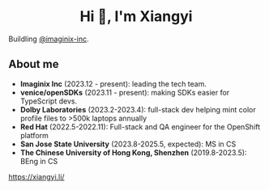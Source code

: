 <h1 align="center">Hi 👋, I'm Xiangyi</h1>
<p align="left">
</p>
Buildling <a href="https://github.com/imaginix-inc">@imaginix-inc</a>.

## About me
- **Imaginix Inc** (2023.12 - present): leading the tech team. 
- **venice/openSDKs** (2023.11 - present): making SDKs easier for TypeScript devs. 
- **Dolby Laboratories** (2023.2-2023.4):  full-stack dev helping mint color profile files to >500k laptops annually
- **Red Hat** (2022.5-2022.11): Full-stack and QA engineer for the OpenShift platform
- **San Jose State University** (2023.8-2025.5, expected): MS in CS
- **The Chinese University of Hong Kong, Shenzhen** (2019.8-2023.5): BEng in CS


https://xiangyi.li/
